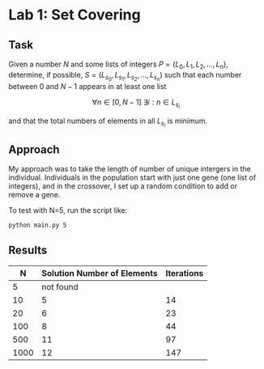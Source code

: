 # Lab 1: Set Covering

## Task

Given a number $N$ and some lists of integers $P = (L_0, L_1, L_2, ..., L_n)$, 
determine, if possible, $S = (L_{s_0}, L_{s_1}, L_{s_2}, ..., L_{s_n})$
such that each number between $0$ and $N-1$ appears in at least one list

$$\forall n \in [0, N-1] \ \exists i : n \in L_{s_i}$$

and that the total numbers of elements in all $L_{s_i}$ is minimum. 

## Approach
My approach was to take the length of number of unique intergers in the 
individual. Individuals in the population start with just one gene (one list of integers),
and in the crossover, I set up a random condition to add or remove a gene.

To test with N=5, run the script like:
```bash
python main.py 5
```

## Results
| N             | Solution Number of Elements  | Iterations    |
| ------------- | ---------------------------- | ------------- |
| 5             | not found                    |               |
| 10            | 5                            | 14            |
| 20            | 6                            | 23            |
| 100           | 8                            | 44            |
| 500           | 11                           | 97            |
| 1000          | 12                           | 147           |

